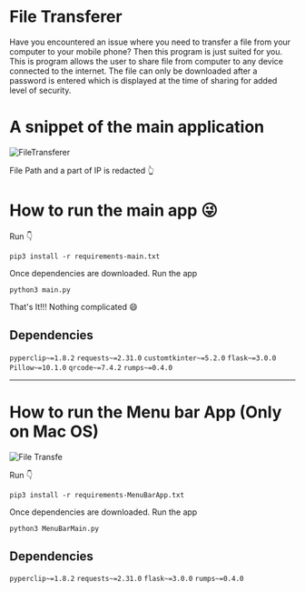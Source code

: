 # File Transferer
Have you encountered an issue where you need to transfer a file from your computer to your mobile phone? Then this program is just suited for you.
This is program allows the user to share file from computer to any device connected to the internet. The file can only be downloaded after a password is entered which is displayed at the time of sharing for added level of security.

# A snippet of the main application

![FileTransferer](https://github.com/rigvedmaanas/FileTransferer/assets/77579661/22f3f44e-a562-48ff-a39e-09a217c67f54)

File Path and a part of IP is redacted 👆

# How to run the main app 😜

Run 👇
```
pip3 install -r requirements-main.txt
```

Once dependencies are downloaded. Run the app
```
python3 main.py
```
That's It!!! Nothing complicated 😄

## Dependencies

`pyperclip~=1.8.2`
`requests~=2.31.0`
`customtkinter~=5.2.0`
`flask~=3.0.0`
`Pillow~=10.1.0`
`qrcode~=7.4.2`
`rumps~=0.4.0`

***

# How to run the Menu bar App (Only on Mac OS)

![File Transfe](https://github.com/rigvedmaanas/FileTransferer/assets/77579661/367f983d-47ff-4b75-ab14-967751ae6fc7)

Run 👇
```
pip3 install -r requirements-MenuBarApp.txt
```

Once dependencies are downloaded. Run the app
```
python3 MenuBarMain.py
```

## Dependencies

`pyperclip~=1.8.2`
`requests~=2.31.0`
`flask~=3.0.0`
`rumps~=0.4.0`

